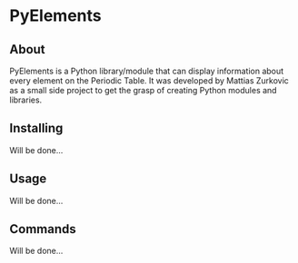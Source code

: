 PyElements
==========
About
----------
PyElements is a Python library/module that can display information about every element on the Periodic Table. It was developed by Mattias Zurkovic as a small side
project to get the grasp of creating Python modules and libraries.

Installing
----------
Will be done...

Usage
----------
Will be done...

Commands
----------
Will be done...